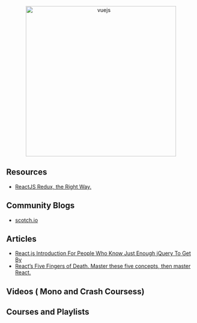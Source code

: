 <p align="center">
  <img width="400" src="https://cdn.worldvectorlogo.com/logos/react.svg"  alt="vuejs">
</p>

## Resources

  * [ReactJS Redux, the Right Way.](https://reactjs.co/)


## Community Blogs

  * [scotch.io](https://scotch.io/tutorials?q=&hits_per_page=12&page=0&dFR%5Btags%5D%5B0%5D=react&is_v=1)


## Articles

  * [React.js Introduction For People Who Know Just Enough jQuery To Get By](http://chibicode.com/react-js-introduction-for-people-who-know-just-enough-jquery-to-get-by/)
  * [React’s Five Fingers of Death. Master these five concepts, then master React.](https://medium.freecodecamp.com/the-5-things-you-need-to-know-to-understand-react-a1dbd5d114a3)


## Videos ( Mono and Crash Coursess)


## Courses and Playlists
